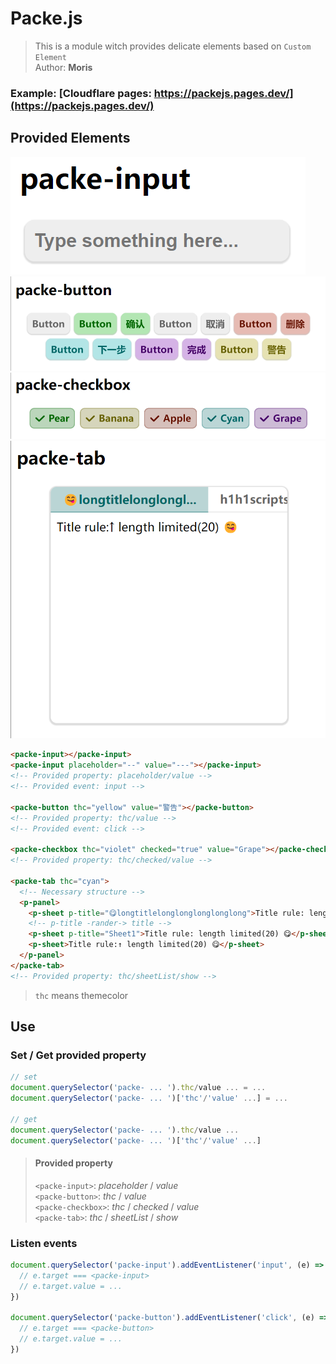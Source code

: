 # Packe.js

> This is a module witch provides delicate elements based on `Custom Element`  
> Author: **Moris**

### Example: [Cloudflare pages: https://packejs.pages.dev/](https://packejs.pages.dev/)

## Provided Elements

![](/img/packe-input.png)
![](/img/packe-button.png)
![](/img/packe-checkbox.png)
![](/img/packe-tab.png)

```HTML
<packe-input></packe-input>
<packe-input placeholder="--" value="---"></packe-input>
<!-- Provided property: placeholder/value -->
<!-- Provided event: input -->

<packe-button thc="yellow" value="警告"></packe-button>
<!-- Provided property: thc/value -->
<!-- Provided event: click -->

<packe-checkbox thc="violet" checked="true" value="Grape"></packe-checkbox>
<!-- Provided property: thc/checked/value -->

<packe-tab thc="cyan">
  <!-- Necessary structure -->
  <p-panel>
    <p-sheet p-title="😋longtitlelonglonglonglonglong">Title rule: length limited(20) 😋</p-sheet>
    <!-- p-title -rander-> title -->
    <p-sheet p-title="Sheet1">Title rule: length limited(20) 😋</p-sheet>
    <p-sheet>Title rule:↑ length limited(20) 😋</p-sheet>
  </p-panel>
</packe-tab>
<!-- Provided property: thc/sheetList/show -->
```

> `thc` means themecolor

## Use
### Set / Get provided property
```javascript
// set
document.querySelector('packe- ... ').thc/value ... = ...
document.querySelector('packe- ... ')['thc'/'value' ...] = ...

// get
document.querySelector('packe- ... ').thc/value ... 
document.querySelector('packe- ... ')['thc'/'value' ...]
```

> #### Provided property
> `<packe-input>`: *placeholder* / *value*  
> `<packe-button>`: *thc* / *value*  
> `<packe-checkbox>`: *thc* / *checked* / *value*  
> `<packe-tab>`: *thc* / *sheetList* / *show*

### Listen events
```javascript
document.querySelector('packe-input').addEventListener('input', (e) => {
  // e.target === <packe-input>
  // e.target.value = ...
})

document.querySelector('packe-button').addEventListener('click', (e) => {
  // e.target === <packe-button>
  // e.target.value = ...
})
```